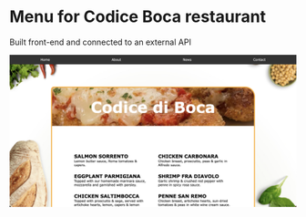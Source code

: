 # Menu for Codice Boca restaurant

Built front-end and connected to an external API

![screen shot](./assets/readme.png)